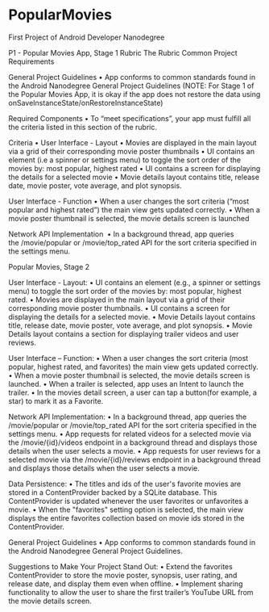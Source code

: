 # PopularMovies
First Project of Android Developer Nanodegree

P1 - Popular Movies App, Stage 1 Rubric
The Rubric
Common Project Requirements

General Project Guidelines
•	App conforms to common standards found in the Android Nanodegree General Project Guidelines (NOTE: For Stage 1 of the Popular Movies App, it is okay if the app does not restore the data using onSaveInstanceState/onRestoreInstanceState)


Required Components
•	To “meet specifications”, your app must fulfill all the criteria listed in this section of the rubric.

Criteria
•	User Interface - Layout
•	Movies are displayed in the main layout via a grid of their corresponding movie poster thumbnails
•	UI contains an element (i.e a spinner or settings menu) to toggle the sort order of the movies by: most popular, highest rated
•	UI contains a screen for displaying the details for a selected movie
•	Movie details layout contains title, release date, movie poster, vote average, and plot synopsis.

User Interface - Function
•	When a user changes the sort criteria (“most popular and highest rated”) the main view gets updated correctly.
•	When a movie poster thumbnail is selected, the movie details screen is launched

Network API Implementation 
•	In a background thread, app queries the /movie/popular or /movie/top_rated API for the sort criteria specified in the settings menu.

Popular Movies, Stage 2

User Interface - Layout:
•	UI contains an element (e.g., a spinner or settings menu) to toggle the sort order of the movies by: most popular, highest rated.
•	Movies are displayed in the main layout via a grid of their corresponding movie poster thumbnails.
•	UI contains a screen for displaying the details for a selected movie.
•	Movie Details layout contains title, release date, movie poster, vote average, and plot synopsis.
•	Movie Details layout contains a section for displaying trailer videos and user reviews.

User Interface – Function:
•	When a user changes the sort criteria (most popular, highest rated, and favorites) the main view gets updated correctly.
•	When a movie poster thumbnail is selected, the movie details screen is launched.
•	When a trailer is selected, app uses an Intent to launch the trailer.
•	In the movies detail screen, a user can tap a button(for example, a star) to mark it as a Favorite.

Network API Implementation:
•	In a background thread, app queries the /movie/popular or /movie/top_rated API for the sort criteria specified in the settings menu.
•	App requests for related videos for a selected movie via the /movie/{id}/videos endpoint in a background thread and displays those details when the user selects a movie.
•	App requests for user reviews for a selected movie via the /movie/{id}/reviews endpoint in a background thread and displays those details when the user selects a movie.

Data Persistence:
•	The titles and ids of the user's favorite movies are stored in a ContentProvider backed by a SQLite database. This ContentProvider is updated whenever the user favorites or unfavorites a movie.
•	When the "favorites" setting option is selected, the main view displays the entire favorites collection based on movie ids stored in the ContentProvider.

General Project Guidelines
•	App conforms to common standards found in the Android Nanodegree General Project Guidelines.

Suggestions to Make Your Project Stand Out:
•	Extend the favorites ContentProvider to store the movie poster, synopsis, user rating, and release date, and display them even when offline.
•	Implement sharing functionality to allow the user to share the first trailer’s YouTube URL from the movie details screen.



